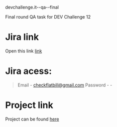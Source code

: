 devchallenge.it--qa--final

Final round QA task for DEV Challenge 12

# Jira link
Open this link [link](https://devchgallengefinal.atlassian.net/)

# Jira acess:
>Email - checkflatbill@gmail.com
>Password - -

# Project link
Project can be found [here](https://devchgallengefinal.atlassian.net/browse/TRIP)
